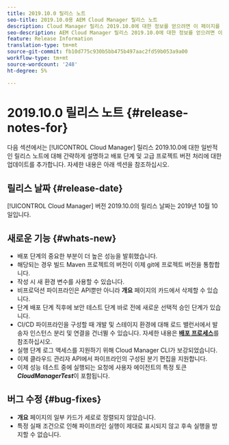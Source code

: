 ```yaml
---
title: 2019.10.0 릴리스 노트
seo-title: 2019.10.0용 AEM Cloud Manager 릴리스 노트
description: Cloud Manager 릴리스 2019.10.0에 대한 정보를 얻으려면 이 페이지를 따르십시오.
seo-description: AEM Cloud Manager 릴리스 2019.10.0에 대한 정보를 얻으려면 이 페이지를 따르십시오.
feature: Release Information
translation-type: tm+mt
source-git-commit: fb10d775c930b5bb475b497aac2fd59b053a9a00
workflow-type: tm+mt
source-wordcount: '248'
ht-degree: 5%

---
```


# 2019.10.0 릴리스 노트 {#release-notes-for}

다음 섹션에서는 [!UICONTROL Cloud Manager] 릴리스 2019.10.0에 대한 일반적인 릴리스 노트에 대해 간략하게 설명하고 배포 단계 및 고급 프로젝트 버전 처리에 대한 업데이트를 추가합니다.
자세한 내용은 아래 섹션을 참조하십시오.

## 릴리스 날짜 {#release-date}

[!UICONTROL Cloud Manager] 버전 2019.10.0의 릴리스 날짜는 2019년 10월 10일입니다.

## 새로운 기능 {#whats-new}

* 배포 단계의 중요한 부분이 더 높은 성능을 발휘했습니다.
* 해당되는 경우 빌드 Maven 프로젝트의 버전이 이제 git에 프로젝트 버전을 통합합니다.
* 작성 시 새 환경 변수를 사용할 수 있습니다.
* 비프로덕션 파이프라인은 API뿐만 아니라 **개요** 페이지의 카드에서 삭제할 수 있습니다.
* 단계 배포 단계 직후에 보안 테스트 단계 바로 전에 새로운 선택적 승인 단계가 있습니다.
* CI/CD 파이프라인을 구성할 때 개발 및 스테이지 환경에 대해 로드 밸런서에서 발송자 인스턴스 분리 및 연결을 건너뛸 수 있습니다.
자세한 내용은 **[배포 프로세스](deploying-code.md#deployment-process)**&#x200B;를 참조하십시오.
* 실행 단계 로그 액세스를 지원하기 위해 Cloud Manager CLI가 보강되었습니다.
* 이제 클라우드 관리자 API에서 파이프라인의 구성된 분기 편집을 지원합니다.
* 이제 성능 테스트 중에 실행되는 요청에 사용자 에이전트의 특정 토큰 ***CloudManagerTest***&#x200B;이 포함됩니다.

## 버그 수정 {#bug-fixes}

* **개요** 페이지의 일부 카드가 세로로 정렬되지 않았습니다.
* 특정 실패 조건으로 인해 파이프라인 실행이 제대로 표시되지 않고 후속 실행을 방지할 수 없습니다.
